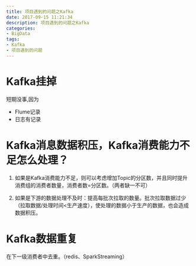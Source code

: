 ```yaml
---
title: 项目遇到的问题之Kafka
date: 2017-09-15 11:21:34
description: 项目遇到的问题之Kafka
categories:
- BigData
tags:
- Kafka
- 项目遇到的问题
---
```

#   Kafka挂掉
短期没事,因为

+   Flume记录
+   日志有记录

#   Kafka消息数据积压，Kafka消费能力不足怎么处理？ 
1.  如果是Kafka消费能力不足，则可以考虑增加Topic的分区数，并且同时提升消费组的消费者数量，消费者数=分区数。（两者缺一不可）

2.  如果是下游的数据处理不及时：提高每批次拉取的数量。批次拉取数据过少（拉取数据/处理时间<生产速度），使处理的数据小于生产的数据，也会造成数据积压。


#   Kafka数据重复
在下一级消费者中去重。（redis、SparkStreaming）

